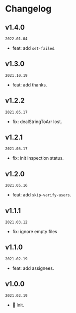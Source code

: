 # Changelog

## v1.4.0

`2022.01.04`

- feat: add `set-failed`.

## v1.3.0

`2021.10.19`

- feat: add thanks.

## v1.2.2

`2021.05.17`

- fix: dealStringToArr lost.

## v1.2.1

`2021.05.17`

- fix: init inspection status.

## v1.2.0

`2021.05.16`

- feat: add `skip-verify-users`.

## v1.1.1

`2021.03.12`

- fix: ignore empty files

## v1.1.0

`2021.02.19`

- feat: add assignees.

## v1.0.0

`2021.02.19`

- 🎉 Init.
